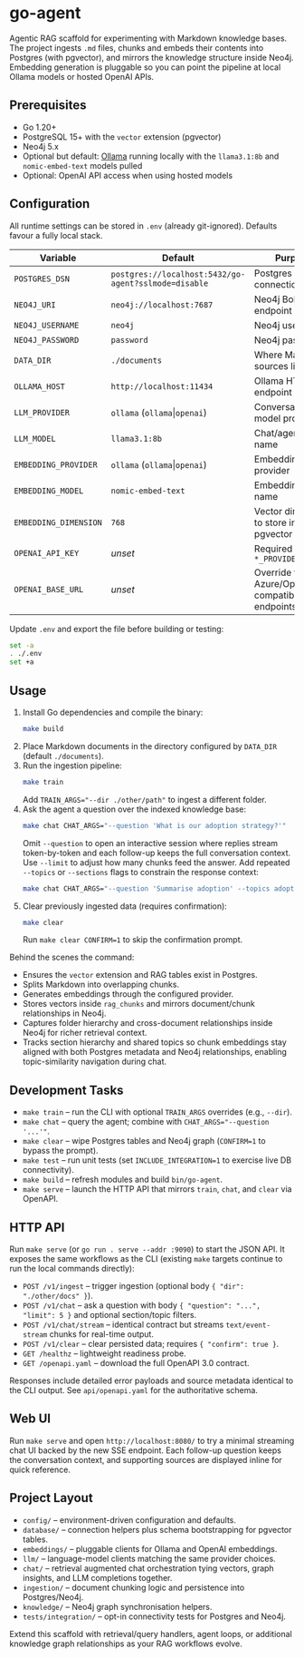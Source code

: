 # go-agent

Agentic RAG scaffold for experimenting with Markdown knowledge bases. The project ingests `.md` files, chunks and embeds their contents into Postgres (with pgvector), and mirrors the knowledge structure inside Neo4j. Embedding generation is pluggable so you can point the pipeline at local Ollama models or hosted OpenAI APIs.

## Prerequisites

- Go 1.20+
- PostgreSQL 15+ with the `vector` extension (pgvector)
- Neo4j 5.x
- Optional but default: [Ollama](https://ollama.com) running locally with the `llama3.1:8b` and `nomic-embed-text` models pulled
- Optional: OpenAI API access when using hosted models

## Configuration

All runtime settings can be stored in `.env` (already git-ignored). Defaults favour a fully local stack.

| Variable | Default | Purpose |
| --- | --- | --- |
| `POSTGRES_DSN` | `postgres://localhost:5432/go-agent?sslmode=disable` | Postgres connection string |
| `NEO4J_URI` | `neo4j://localhost:7687` | Neo4j Bolt endpoint |
| `NEO4J_USERNAME` | `neo4j` | Neo4j username |
| `NEO4J_PASSWORD` | `password` | Neo4j password |
| `DATA_DIR` | `./documents` | Where Markdown sources live |
| `OLLAMA_HOST` | `http://localhost:11434` | Ollama HTTP endpoint |
| `LLM_PROVIDER` | `ollama` (`ollama`\|`openai`) | Conversational model provider |
| `LLM_MODEL` | `llama3.1:8b` | Chat/agent model name |
| `EMBEDDING_PROVIDER` | `ollama` (`ollama`\|`openai`) | Embedding provider |
| `EMBEDDING_MODEL` | `nomic-embed-text` | Embedding model name |
| `EMBEDDING_DIMENSION` | `768` | Vector dimension to store in pgvector |
| `OPENAI_API_KEY` | _unset_ | Required when `*_PROVIDER=openai` |
| `OPENAI_BASE_URL` | _unset_ | Override for Azure/OpenAI-compatible endpoints |

Update `.env` and export the file before building or testing:

```sh
set -a
. ./.env
set +a
```

## Usage

1. Install Go dependencies and compile the binary:
   ```sh
   make build
   ```
2. Place Markdown documents in the directory configured by `DATA_DIR` (default `./documents`).
3. Run the ingestion pipeline:
   ```sh
   make train
   ```
   Add `TRAIN_ARGS="--dir ./other/path"` to ingest a different folder.
4. Ask the agent a question over the indexed knowledge base:
   ```sh
   make chat CHAT_ARGS="--question 'What is our adoption strategy?'"
   ```
   Omit `--question` to open an interactive session where replies stream token-by-token and each follow-up keeps the full conversation context. Use `--limit` to adjust how many chunks feed the answer. Add repeated `--topics` or `--sections` flags to constrain the response context:
   ```sh
   make chat CHAT_ARGS="--question 'Summarise adoption' --topics adoption --topics onboarding --sections introduction"
   ```
5. Clear previously ingested data (requires confirmation):
   ```sh
   make clear
   ```
   Run `make clear CONFIRM=1` to skip the confirmation prompt.

Behind the scenes the command:
- Ensures the `vector` extension and RAG tables exist in Postgres.
- Splits Markdown into overlapping chunks.
- Generates embeddings through the configured provider.
- Stores vectors inside `rag_chunks` and mirrors document/chunk relationships in Neo4j.
- Captures folder hierarchy and cross-document relationships inside Neo4j for richer retrieval context.
- Tracks section hierarchy and shared topics so chunk embeddings stay aligned with both Postgres metadata and Neo4j relationships, enabling topic-similarity navigation during chat.

## Development Tasks

- `make train` – run the CLI with optional `TRAIN_ARGS` overrides (e.g., `--dir`).
- `make chat` – query the agent; combine with `CHAT_ARGS="--question '...'"`.
- `make clear` – wipe Postgres tables and Neo4j graph (`CONFIRM=1` to bypass the prompt).
- `make test` – run unit tests (set `INCLUDE_INTEGRATION=1` to exercise live DB connectivity).
- `make build` – refresh modules and build `bin/go-agent`.
- `make serve` – launch the HTTP API that mirrors `train`, `chat`, and `clear` via OpenAPI.

## HTTP API

Run `make serve` (or `go run . serve --addr :9090`) to start the JSON API. It exposes the same
workflows as the CLI (existing `make` targets continue to run the local commands directly):

- `POST /v1/ingest` – trigger ingestion (optional body `{ "dir": "./other/docs" }`).
- `POST /v1/chat` – ask a question with body `{ "question": "...", "limit": 5 }` and optional section/topic filters.
- `POST /v1/chat/stream` – identical contract but streams `text/event-stream` chunks for real-time output.
- `POST /v1/clear` – clear persisted data; requires `{ "confirm": true }`.
- `GET /healthz` – lightweight readiness probe.
- `GET /openapi.yaml` – download the full OpenAPI 3.0 contract.

Responses include detailed error payloads and source metadata identical to the CLI output. See
`api/openapi.yaml` for the authoritative schema.

## Web UI

Run `make serve` and open `http://localhost:8080/` to try a minimal streaming chat UI backed by the
new SSE endpoint. Each follow-up question keeps the conversation context, and supporting sources are
displayed inline for quick reference.

## Project Layout

- `config/` – environment-driven configuration and defaults.
- `database/` – connection helpers plus schema bootstrapping for pgvector tables.
- `embeddings/` – pluggable clients for Ollama and OpenAI embeddings.
- `llm/` – language-model clients matching the same provider choices.
- `chat/` – retrieval augmented chat orchestration tying vectors, graph insights, and LLM completions together.
- `ingestion/` – document chunking logic and persistence into Postgres/Neo4j.
- `knowledge/` – Neo4j graph synchronisation helpers.
- `tests/integration/` – opt-in connectivity tests for Postgres and Neo4j.

Extend this scaffold with retrieval/query handlers, agent loops, or additional knowledge graph relationships as your RAG workflows evolve.

